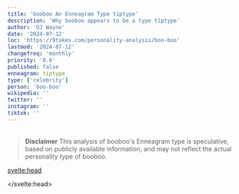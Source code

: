 ```yaml
---
title: 'booboo An Enneagram Type tiptype'
description: 'Why booboo appears to be a type tiptype'
author: 'DJ Wayne'
date: '2024-07-12'
loc: 'https://9takes.com/personality-analysis/boo-boo'
lastmod: '2024-07-12'
changefreq: 'monthly'
priority: '0.6'
published: false
enneagram: tiptype
type: ['celebrity']
person: 'boo-boo'
wikipedia: ''
twitter: ''
instagram: ''
tiktok: ''
---
```


<!--
    childhood and upbringing
    first big success
    style habits and quirks that relate to their personality type
    stressful moments in their life and how they handled them
    comfort- moments in their life where they are doing well and killing it
-->
<!-- // keywords:  -->

<script>
	// import  PopCard  from "$lib/components/atoms/PopCard.svelte";
import BlogPurpose from '$lib/components/blog/BlogPurpose.svelte'
</script>

<div
	style="display: flex;
    justify-content: center;
    margin: 1rem 0;
	"
>
	<!-- <PopCard
		image={`/types/tiptypes/${'boo-boo'}.webp`}
		enneagramType={tiptype}
		showIcon={false}
		displayText="booboo"
		subtext=""
	/> -->
</div>

> **Disclaimer** This analysis of booboo's Enneagram type is speculative, based on publicly available information, and may not reflect the actual personality type of booboo.

<p class="firstLetter"></p>

<svelte:head>

<script type="application/ld+json">

</script>

</svelte:head>

<style lang="scss"></style>
